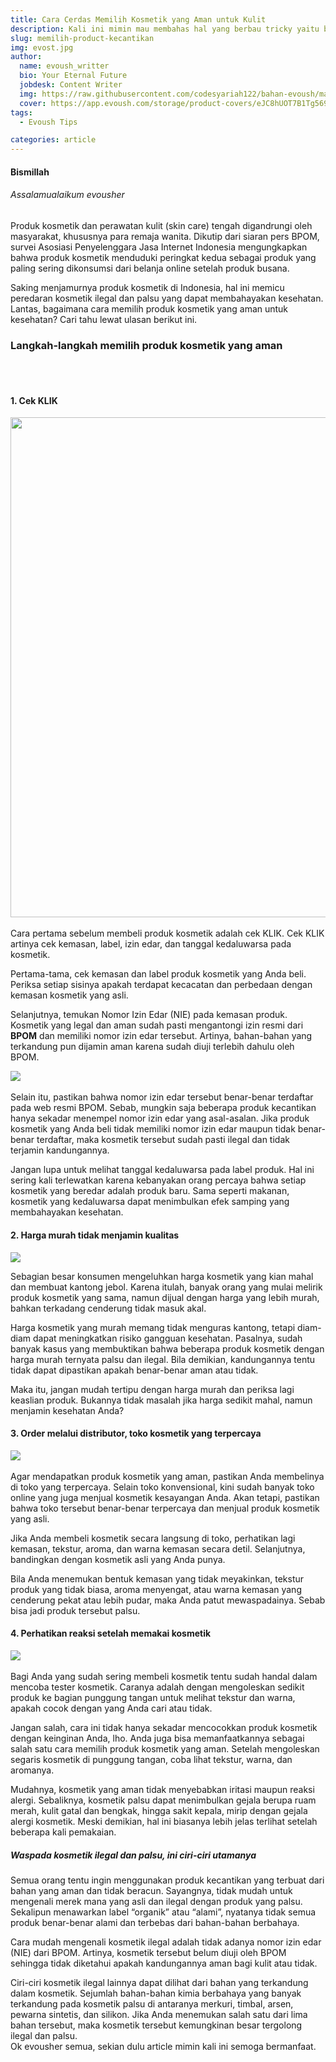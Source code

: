 ```yaml
---  
title: Cara Cerdas Memilih Kosmetik yang Aman untuk Kulit
description: Kali ini mimin mau membahas hal yang berbau tricky yaitu bagaimana cara memilihi product kesmetik yang aman
slug: memilih-product-kecantikan
img: evost.jpg
author: 
  name: evoush_writter
  bio: Your Eternal Future
  jobdesk: Content Writer
  img: https://raw.githubusercontent.com/codesyariah122/bahan-evoush/main/images/banner/jumbotron5.jpg
  cover: https://app.evoush.com/storage/product-covers/eJC8hUOT7B1Tg56943hWhsI9KMH8k7CdRe2OFDbo.jpg
tags: 
  - Evoush Tips

categories: article
---
```


#### Bismillah  

###### Assalamualaikum evousher  

Produk kosmetik dan perawatan kulit (skin care) tengah digandrungi oleh masyarakat, khususnya para remaja wanita. Dikutip dari siaran pers BPOM, survei Asosiasi Penyelenggara Jasa Internet Indonesia mengungkapkan bahwa produk kosmetik menduduki peringkat kedua sebagai produk yang paling sering dikonsumsi dari belanja online setelah produk busana.

Saking menjamurnya produk kosmetik di Indonesia, hal ini memicu peredaran kosmetik ilegal dan palsu yang dapat membahayakan kesehatan. Lantas, bagaimana cara memilih produk kosmetik yang aman untuk kesehatan? Cari tahu lewat ulasan berikut ini.  

### Langkah-langkah memilih produk kosmetik yang aman  
<br><br>
#### 1. Cek KLIK
<img src="https://app.evoush.com/storage/product-sliders/736f93e8-6aa5-41b1-b7a4-21104885c997.jpg" class="img-responsive img-fluid" width="800">  
<br><br>
Cara pertama sebelum membeli produk kosmetik adalah cek KLIK. Cek KLIK artinya cek kemasan, label, izin edar, dan tanggal kedaluwarsa pada kosmetik.

Pertama-tama, cek kemasan dan label produk kosmetik yang Anda beli. Periksa setiap sisinya apakah terdapat kecacatan dan perbedaan dengan kemasan kosmetik yang asli.

Selanjutnya, temukan Nomor Izin Edar (NIE) pada kemasan produk. Kosmetik yang legal dan aman sudah pasti mengantongi izin resmi dari **BPOM** dan memiliki nomor izin edar tersebut. Artinya, bahan-bahan yang terkandung pun dijamin aman karena sudah diuji terlebih dahulu oleh BPOM.  

<img src="https://app.evoush.com/storage/product-sliders/Day%20Cream.jpg" class="img-responsive img-fluid">
<br><br>
Selain itu, pastikan bahwa nomor izin edar tersebut benar-benar terdaftar pada web resmi BPOM. Sebab, mungkin saja beberapa produk kecantikan hanya sekadar menempel nomor izin edar yang asal-asalan. Jika produk kosmetik yang Anda beli tidak memiliki nomor izin edar maupun tidak benar-benar terdaftar, maka kosmetik tersebut sudah pasti ilegal dan tidak terjamin kandungannya.

Jangan lupa untuk melihat tanggal kedaluwarsa pada label produk. Hal ini sering kali terlewatkan karena kebanyakan orang percaya bahwa setiap kosmetik yang beredar adalah produk baru. Sama seperti makanan, kosmetik yang kedaluwarsa dapat menimbulkan efek samping yang membahayakan kesehatan.  

#### 2. Harga murah tidak menjamin kualitas  

<img src="https://raw.githubusercontent.com/evoush12/bahan_evoush/main/blog/harga.jpg" class="img-responsive img-fluid">  

Sebagian besar konsumen mengeluhkan harga kosmetik yang kian mahal dan membuat kantong jebol. Karena itulah, banyak orang yang mulai melirik produk kosmetik yang sama, namun dijual dengan harga yang lebih murah, bahkan terkadang cenderung tidak masuk akal.

Harga kosmetik yang murah memang tidak menguras kantong, tetapi diam-diam dapat meningkatkan risiko gangguan kesehatan. Pasalnya, sudah banyak kasus yang membuktikan bahwa beberapa produk kosmetik dengan harga murah ternyata palsu dan ilegal. Bila demikian, kandungannya tentu tidak dapat dipastikan apakah benar-benar aman atau tidak.

Maka itu, jangan mudah tertipu dengan harga murah dan periksa lagi keaslian produk. Bukannya tidak masalah jika harga sedikit mahal, namun menjamin kesehatan Anda?  

#### 3. Order melalui distributor, toko kosmetik yang terpercaya  

<img src="https://app.evoush.com/storage/product-covers/wMPsgYNzwAnVOxxZnkBtaVZKrLsgWoswtbBqRBDF.jpg" class="img-responsive img-fluid">  
<br><br>
Agar mendapatkan produk kosmetik yang aman, pastikan Anda membelinya di toko yang terpercaya. Selain toko konvensional, kini sudah banyak toko online yang juga menjual kosmetik kesayangan Anda. Akan tetapi, pastikan bahwa toko tersebut benar-benar terpercaya dan menjual produk kosmetik yang asli.

Jika Anda membeli kosmetik secara langsung di toko, perhatikan lagi kemasan, tekstur, aroma, dan warna kemasan secara detil. Selanjutnya, bandingkan dengan kosmetik asli yang Anda punya.

Bila Anda menemukan bentuk kemasan yang tidak meyakinkan, tekstur produk yang tidak biasa, aroma menyengat, atau warna kemasan yang cenderung pekat atau lebih pudar, maka Anda patut mewaspadainya. Sebab bisa jadi produk tersebut palsu.  

#### 4. Perhatikan reaksi setelah memakai kosmetik  

<img src="https://raw.githubusercontent.com/evoush12/bahan_evoush/main/blog/alergi.jpg" class="img-responsive img-fluid">
<br><br>  
Bagi Anda yang sudah sering membeli kosmetik tentu sudah handal dalam mencoba tester kosmetik. Caranya adalah dengan mengoleskan sedikit produk ke bagian punggung tangan untuk melihat tekstur dan warna, apakah cocok dengan yang Anda cari atau tidak.

Jangan salah, cara ini tidak hanya sekadar mencocokkan produk kosmetik dengan keinginan Anda, lho. Anda juga bisa memanfaatkannya sebagai salah satu cara memilih produk kosmetik yang aman. Setelah mengoleskan segaris kosmetik di punggung tangan, coba lihat tekstur, warna, dan aromanya.

Mudahnya, kosmetik yang aman tidak menyebabkan iritasi maupun reaksi alergi. Sebaliknya, kosmetik palsu dapat menimbulkan gejala berupa ruam merah, kulit gatal dan bengkak, hingga sakit kepala, mirip dengan gejala alergi kosmetik. Meski demikian, hal ini biasanya lebih jelas terlihat setelah beberapa kali pemakaian.  

##### Waspada kosmetik ilegal dan palsu, ini ciri-ciri utamanya  
Semua orang tentu ingin menggunakan produk kecantikan yang terbuat dari bahan yang aman dan tidak beracun. Sayangnya, tidak mudah untuk mengenali merek mana yang asli dan ilegal dengan produk yang palsu. Sekalipun menawarkan label “organik” atau “alami”, nyatanya tidak semua produk benar-benar alami dan terbebas dari bahan-bahan berbahaya.

Cara mudah mengenali kosmetik ilegal adalah tidak adanya nomor izin edar (NIE) dari BPOM. Artinya, kosmetik tersebut belum diuji oleh BPOM sehingga tidak diketahui apakah kandungannya aman bagi kulit atau tidak.

Ciri-ciri kosmetik ilegal lainnya dapat dilihat dari bahan yang terkandung dalam kosmetik. Sejumlah bahan-bahan kimia berbahaya yang banyak terkandung pada kosmetik palsu di antaranya merkuri, timbal, arsen, pewarna sintetis, dan silikon. Jika Anda menemukan salah satu dari lima bahan tersebut, maka kosmetik tersebut kemungkinan besar tergolong ilegal dan palsu.  
Ok evousher semua, sekian dulu article mimin kali ini semoga bermanfaat.